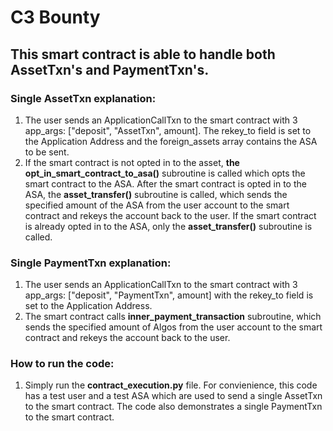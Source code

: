 # C3 Bounty

## This smart contract is able to handle both AssetTxn's and PaymentTxn's. 

### Single AssetTxn explanation: 

  1) The user sends an ApplicationCallTxn to the smart contract with 3 app_args: ["deposit", "AssetTxn", amount].
     The rekey_to field is set to the Application Address and the foreign_assets array contains the ASA to be sent. 
  2) If the smart contract is not opted in to the asset, **the opt_in_smart_contract_to_asa()** subroutine is called
     which opts the smart contract to the ASA. After the smart contract is opted in to the ASA, the **asset_transfer()** 
     subroutine is called, which sends the specified amount of the ASA from the user account to the smart contract and rekeys 
     the account back to the user. If the smart contract is already opted in to the ASA, only the **asset_transfer()** subroutine is called. 
     
### Single PaymentTxn explanation: 

  1) The user sends an ApplicationCallTxn to the smart contract with 3 app_args: ["deposit", "PaymentTxn", amount] with the 
     rekey_to field is set to the Application Address.  
  3) The smart contract calls **inner_payment_transaction** subroutine, which sends the specified amount of Algos from the user 
     account to the smart contract and rekeys the account back to the user. 

### How to run the code: 

  1) Simply run the **contract_execution.py** file. For convienience, this code has a test user and a test ASA which are used to send 
     a single AssetTxn to the smart contract. The code also demonstrates a single PaymentTxn to the smart contract. 
